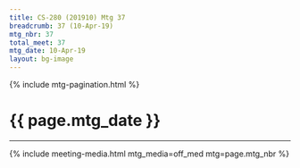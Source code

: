```yaml
---
title: CS-280 (201910) Mtg 37
breadcrumb: 37 (10-Apr-19)
mtg_nbr: 37
total_meet: 37
mtg_date: 10-Apr-19
layout: bg-image
---
```

{% include mtg-pagination.html %}
<h1 class="text-center">{{ page.mtg_date }}</h1>
<hr />
{% include meeting-media.html mtg_media=off_med mtg=page.mtg_nbr %}
